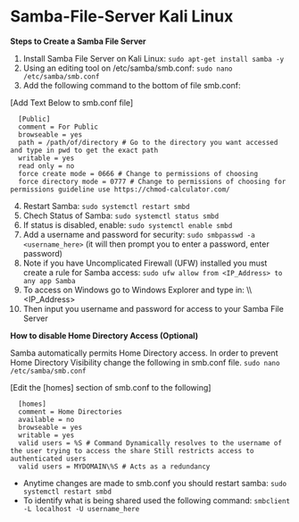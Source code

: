 # Samba-File-Server Kali Linux

**Steps to Create a Samba File Server**

1. Install Samba File Server on Kali Linux: `sudo apt-get install samba -y`
2. Using an editing tool on /etc/samba/smb.conf: `sudo nano /etc/samba/smb.conf`
3. Add the following command to the bottom of file smb.conf:
 
  [Add Text Below to smb.conf file]
      
      [Public]
      comment = For Public 
      browseable = yes 
      path = /path/of/directory # Go to the directory you want accessed and type in pwd to get the exact path 
      writable = yes 
      read only = no 
      force create mode = 0666 # Change to permissions of choosing 
      force directory mode = 0777 # Change to permissions of choosing for permissions guideline use https://chmod-calculator.com/

4. Restart Samba: `sudo systemctl restart smbd`
5. Chech Status of Samba: `sudo systemctl status smbd`
6. If status is disabled, enable: `sudo systemctl enable smbd`
7. Add a username and password for security: `sudo smbpasswd -a <username_here>` (it will then prompt you to enter a password, enter password)
8. Note if you have Uncomplicated Firewall (UFW) installed you must create a rule for Samba access: `sudo ufw allow from <IP_Address> to any app Samba`
9. To access on Windows go to Windows Explorer and type in: \\\\<IP_Address>
10. Then input you username and password for access to your Samba File Server

**How to disable Home Directory Access (Optional)** 

Samba automatically permits Home Directory access. In order to prevent Home Directory Visibility change the following in smb.conf file. `sudo nano /etc/samba/smb.conf`

[Edit the [homes] section of smb.conf to the following]
      
      [homes]
      comment = Home Directories
      available = no
      browseable = yes 
      writable = yes
      valid users = %S # Command Dynamically resolves to the username of the user trying to access the share Still restricts access to authenticated users
      valid users = MYDOMAIN\%S # Acts as a redundancy 

* Anytime changes are made to smb.conf you should restart samba: `sudo systemctl restart smbd`
* To identify what is being shared used the following command: `smbclient -L localhost -U username_here`
